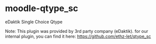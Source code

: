 # moodle-qtype_sc
eDaktik Single Choice Qtype

Note: This plugin was provided by 3rd party company (eDaktik). for our internal plugin, you can find it here: https://github.com/ethz-let/qtype_sc
